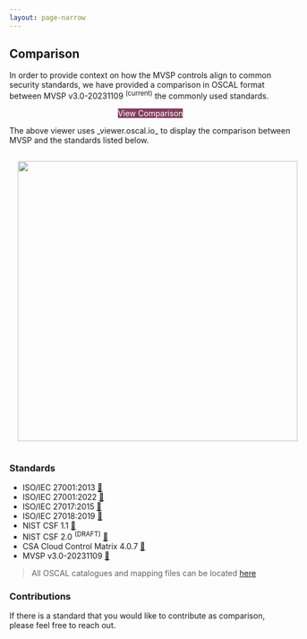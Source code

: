 ```yaml
---
layout: page-narrow
---
```

<div class="adoc">

## Comparison

In order to provide context on how the MVSP controls align to common security standards, we have provided a comparison in OSCAL format between MVSP v3.0-20231109 <sup>(current)</sup> the commonly used standards.

<div align="center">
      <a href="https://viewer.oscal.io/?url=https%3A%2F%2Fraw.githubusercontent.com%2Fvendorsec%2Fmvsp%2Fmaster%2Foscal%2Fmvsp%2FMVSP_v3.0-20231109-mapping-catalog.json"
        class="w-full no-underline rounded-md shadow text-center py-3 border border-transparent text-base font-medium block text-white bg-cadillac-600 md:py-4 md:text-lg md:px-4" style="text-decoration:none; background-color: #823D60; color: white;">
        View Comparison
      </a>
</div>

<p>The above viewer uses _viewer.oscal.io_ to display the comparison between MVSP and the standards listed below.</p>

<img align="center" style="margin: 15px;" width=500 src="/images/mvsp_comparison_image.png">

### Standards

*   ISO/IEC 27001:2013 [🔗](https://github.com/vendorsec/mvsp/tree/master/oscal/iso-27001_2013)
*   ISO/IEC 27001:2022 [🔗](https://github.com/vendorsec/mvsp/tree/master/oscal/iso-27001_2022)
*   ISO/IEC 27017:2015 [🔗](https://github.com/vendorsec/mvsp/tree/master/oscal/iso-27017_2015)
*   ISO/IEC 27018:2019 [🔗](https://github.com/vendorsec/mvsp/tree/master/oscal/iso-27018_2019)
*   NIST CSF 1.1 [🔗](https://github.com/vendorsec/mvsp/tree/master/oscal/nist/nist_csf_1.1)
*   NIST CSF 2.0 <sup>(DRAFT)</sup> [🔗](https://github.com/vendorsec/mvsp/tree/master/oscal/nist/nist_csf_2.0)
*   CSA Cloud Control Matrix 4.0.7 [🔗](https://github.com/vendorsec/mvsp/tree/master/oscal/csa-ccm)
*   MVSP v3.0-20231109 [🔗](https://github.com/vendorsec/mvsp/tree/master/oscal/mvsp)

> All OSCAL catalogues and mapping files can be located [here](https://github.com/vendorsec/mvsp/tree/master/oscal)


### Contributions

If there is a standard that you would like to contribute as comparison, please feel free to reach out.

</div>
